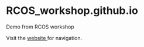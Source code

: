 # RCOS_workshop.github.io
Demo from RCOS workshop

Visit the <a href="https://nehakeshan.github.io/RCOS_workshop.github.io/"> website </a> for navigation.
